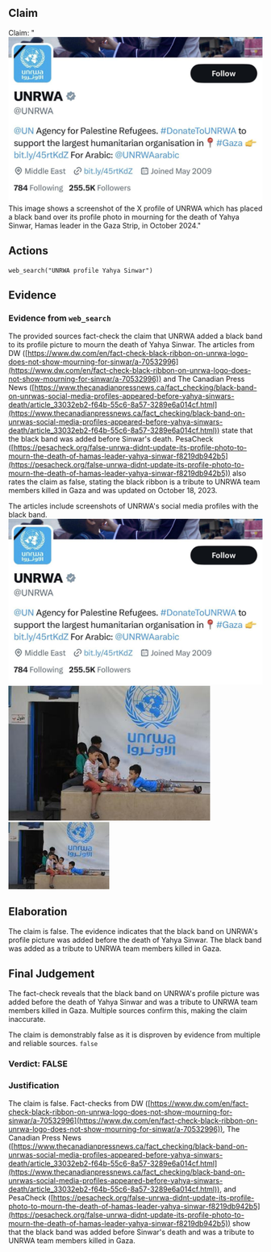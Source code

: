## Claim
Claim: "![image 18](media/24.jpg) This image shows a screenshot of the X profile of UNRWA which has placed a black band over its profile photo in mourning for the death of Yahya Sinwar, Hamas leader in the Gaza Strip, in October 2024."

## Actions
```
web_search("UNRWA profile Yahya Sinwar")
```

## Evidence
### Evidence from `web_search`
The provided sources fact-check the claim that UNRWA added a black band to its profile picture to mourn the death of Yahya Sinwar. The articles from DW ([https://www.dw.com/en/fact-check-black-ribbon-on-unrwa-logo-does-not-show-mourning-for-sinwar/a-70532996](https://www.dw.com/en/fact-check-black-ribbon-on-unrwa-logo-does-not-show-mourning-for-sinwar/a-70532996)) and The Canadian Press News ([https://www.thecanadianpressnews.ca/fact_checking/black-band-on-unrwas-social-media-profiles-appeared-before-yahya-sinwars-death/article_33032eb2-f64b-55c6-8a57-3289e6a014cf.html](https://www.thecanadianpressnews.ca/fact_checking/black-band-on-unrwas-social-media-profiles-appeared-before-yahya-sinwars-death/article_33032eb2-f64b-55c6-8a57-3289e6a014cf.html)) state that the black band was added before Sinwar's death. PesaCheck ([https://pesacheck.org/false-unrwa-didnt-update-its-profile-photo-to-mourn-the-death-of-hamas-leader-yahya-sinwar-f8219db942b5](https://pesacheck.org/false-unrwa-didnt-update-its-profile-photo-to-mourn-the-death-of-hamas-leader-yahya-sinwar-f8219db942b5)) also rates the claim as false, stating the black ribbon is a tribute to UNRWA team members killed in Gaza and was updated on October 18, 2023.

The articles include screenshots of UNRWA's social media profiles with the black band. ![image 18](media/24.jpg) ![image 9308](media/2025-08-30_00-39-1756514346-263903.jpg) ![image 9309](media/2025-08-30_00-39-1756514346-970737.jpg)


## Elaboration
The claim is false. The evidence indicates that the black band on UNRWA's profile picture was added before the death of Yahya Sinwar. The black band was added as a tribute to UNRWA team members killed in Gaza.


## Final Judgement
The fact-check reveals that the black band on UNRWA's profile picture was added before the death of Yahya Sinwar and was a tribute to UNRWA team members killed in Gaza. Multiple sources confirm this, making the claim inaccurate.

The claim is demonstrably false as it is disproven by evidence from multiple and reliable sources. `false`


### Verdict: FALSE

### Justification
The claim is false. Fact-checks from DW ([https://www.dw.com/en/fact-check-black-ribbon-on-unrwa-logo-does-not-show-mourning-for-sinwar/a-70532996](https://www.dw.com/en/fact-check-black-ribbon-on-unrwa-logo-does-not-show-mourning-for-sinwar/a-70532996)), The Canadian Press News ([https://www.thecanadianpressnews.ca/fact_checking/black-band-on-unrwas-social-media-profiles-appeared-before-yahya-sinwars-death/article_33032eb2-f64b-55c6-8a57-3289e6a014cf.html](https://www.thecanadianpressnews.ca/fact_checking/black-band-on-unrwas-social-media-profiles-appeared-before-yahya-sinwars-death/article_33032eb2-f64b-55c6-8a57-3289e6a014cf.html)), and PesaCheck ([https://pesacheck.org/false-unrwa-didnt-update-its-profile-photo-to-mourn-the-death-of-hamas-leader-yahya-sinwar-f8219db942b5](https://pesacheck.org/false-unrwa-didnt-update-its-profile-photo-to-mourn-the-death-of-hamas-leader-yahya-sinwar-f8219db942b5)) show that the black band was added before Sinwar's death and was a tribute to UNRWA team members killed in Gaza.
